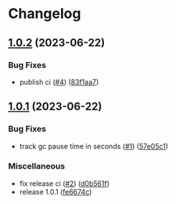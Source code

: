 # Changelog

## [1.0.2](https://github.com/ChainSafe/node-prometheus-gc-stats/compare/v1.0.1...v1.0.2) (2023-06-22)


### Bug Fixes

* publish ci ([#4](https://github.com/ChainSafe/node-prometheus-gc-stats/issues/4)) ([83f1aa7](https://github.com/ChainSafe/node-prometheus-gc-stats/commit/83f1aa7dd0163bc5455280b9e98c0f1a54324ff9))

## [1.0.1](https://github.com/ChainSafe/node-prometheus-gc-stats/compare/v1.0.0...v1.0.1) (2023-06-22)


### Bug Fixes

* track gc pause time in seconds ([#1](https://github.com/ChainSafe/node-prometheus-gc-stats/issues/1)) ([57e05c1](https://github.com/ChainSafe/node-prometheus-gc-stats/commit/57e05c143ff73acfa43f23ef056fcdcedeefcf96))


### Miscellaneous

* fix release ci ([#2](https://github.com/ChainSafe/node-prometheus-gc-stats/issues/2)) ([d0b561f](https://github.com/ChainSafe/node-prometheus-gc-stats/commit/d0b561f1675fa1c3156bab98e6084d98891c8d59))
* release 1.0.1 ([fe6674c](https://github.com/ChainSafe/node-prometheus-gc-stats/commit/fe6674c519004a50f0526603a26aa000b49930f6))
